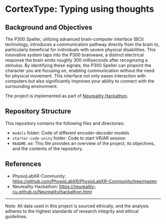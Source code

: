 # CortexType: Typing using thoughts

## Background and Objectives

The P300 Speller, utilizing advanced brain-computer interface (BCI) technology, introduces a communication pathway directly from the brain to, particularly beneficial for individuals with severe physical disabilities. This innovative system taps into the P300 brainwave, a distinct electrical response the brain emits roughly 300 milliseconds after recognizing a stimulus. By identifying these signals, the P300 Speller can pinpoint the character you are focusing on, enabling communication without the need for physical movement. This interface not only eases interaction with computers but also significantly improves your ability to connect with the surrounding environment.

The project is implemented as part of [Neureality Hackathon](https://neureality-cu.github.io/Neureality/hackathon.html).

## Repository Structure
This repository contains the following files and directories:
- `models` folder: Code of different encoder-decoder models 
- `starter-code-unity` folder: Code to start VR/AR session
- `README.md`: This file provides an overview of the project, its objectives, and the contents of the repository.

## References
- PhysioLabXR-Community: https://github.com/PhysioLabXR/PhysioLabXR-Community/tree/master
- Neureality Hackathon: https://neureality-cu.github.io/Neureality/hackathon.html

---
Note: All data used in this project is sourced ethically, and the analysis adheres to the highest standards of research integrity and ethical guidelines.
